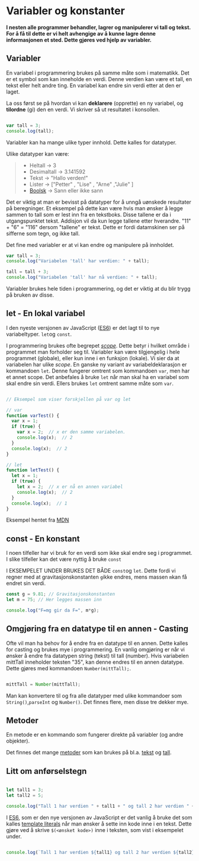 # Variabler og konstanter

**I nesten alle programmer behandler, lagrer og manipulerer vi tall og tekst. For å få til dette er vi helt avhengige av å kunne lagre denne informasjonen et sted. Dette gjøres ved hjelp av variabler.**

## Variabler

En variabel i programmering brukes på samme måte som i matematikk. Det er et symbol som kan inneholde en verdi. Denne verdien kan være et tall, en tekst eller helt andre ting. En variabel kan endre sin verdi etter at den er laget.

La oss først se på hvordan vi kan **deklarere** (opprette) en ny variabel, og **tilordne** (gi) den en verdi. Vi skriver så ut resultatet i konsollen.

``` javascript

var tall = 3;
console.log(tall);
```

Variabler kan ha mange ulike typer innhold. Dette kalles for datatyper.

Ulike datatyper kan være:

>+ Heltall -> 3
>+ Desimaltall -> 3.141592
>+ Tekst -> "Hallo verden!"
>+ Lister -> ["Petter" , "Lise" ,  "Arne" ,"Julie" ]
>+ [Boolsk](https://no.wikipedia.org/wiki/Boolsk_variabel) -> Sann eller ikke sann

Det er viktig at man er bevisst på datatyper for å unngå uønskede resultater på beregninger. Et eksempel på dette kan være hvis man ønsker å legge sammen to tall som er lest inn fra en tekstboks. Disse tallene er da i utgangspunktet tekst. Addisjon vil da kun legge tallene etter hverandre. "11" + "6" = "116" dersom "tallene" er tekst. Dette er fordi datamskinen ser på sifferne som tegn, og ikke tall.

Det fine med variabler er at vi kan endre og manipulere på innholdet.

``` javascript
var tall = 3;
console.log("Variabelen 'tall' har verdien: " + tall);

tall = tall + 3;
console.log("Variabelen 'tall' har nå verdien: " + tall);
```

Variabler brukes hele tiden i programmering, og det er viktig at du blir trygg på bruken av disse.

## let - En lokal variabel

I den nyeste versjonen av JavaScript ([ES6](https://no.wikipedia.org/wiki/ECMAScript)) er det lagt til to nye variabeltyper. `let`og `const`.

I programmering brukes ofte begrepet [_scope_](https://en.wikipedia.org/wiki/Scope_(computer_science)). Dette betyr i hvilket område i programmet man forholder seg til. Variabler kan være tilgjengelig i hele programmet (globale), eller kun inne i en funksjon (lokale). Vi sier da at variabelen har ulike _scope_. En ganske ny variant av variabeldeklarasjon er kommandoen ```let```. Denne fungerer omtrent som kommandoen ```var```, men har et annet scope. Det anbefales å bruke ```let``` når man skal ha en variabel som skal endre sin verdi. Ellers brukes `let` omtrent samme måte som `var`.

``` javascript

// Eksempel som viser forskjellen på var og let

// var
function varTest() {
  var x = 1;
  if (true) {
    var x = 2;  // x er den samme variabelen.
    console.log(x);  // 2
  }
  console.log(x);  // 2
}

// let
function letTest() {
  let x = 1;
  if (true) {
    let x = 2;  // x er nå en annen variabel
    console.log(x);  // 2
  }
  console.log(x);  // 1
}
```

Eksempel hentet fra [MDN](https://developer.mozilla.org/en-US/docs/Web/JavaScript/Reference/Statements/let)

## const - En konstant

I noen tilfeller har vi bruk for en verdi som ikke skal endre seg i programmet. I slike tilfeller kan det være nyttig å bruke ```const```

I EKSEMPELET UNDER BRUKES DET BÅDE ```const```og ```let```. Dette fordi vi regner med at gravitasjonskonstanten ```g```ikke endres, mens massen ```m```kan få endret sin verdi.

``` javascript
const g = 9.81; // Gravitasjonskonstanten
let m = 75; // Her legges massen inn

console.log("F=mg gir da F=", m*g);

```

## Omgjøring fra en datatype til en annen - Casting

Ofte vil man ha behov for å endre fra en datatype til en annen. Dette kalles for casting og brukes mye i programmering. En vanlig omgjøring er når vi ønsker å endre fra datatypen string (tekst) til tall (number). Hvis variabelen mittTall inneholder teksten "35", kan denne endres til en annen datatype. Dette gjøres med kommandoen `Number(mittTall);`.

``` javascript

mittTall = Number(mittTall);

```

Man kan konvertere til og fra alle datatyper med ulike kommandoer som ```String()```,```parseInt``` og ```Number()```. Det finnes flere, men disse tre dekker mye.

## Metoder

En metode er en kommando som fungerer direkte på variabler (og andre objekter).

Det finnes det mange [metoder](https://en.wikipedia.org/wiki/Method_(computer_programming)) som kan brukes på bl.a. [tekst](https://www.w3schools.com/js/js_string_methods.asp) og [tall](https://www.w3schools.com/js/js_number_methods.asp).

## Litt om anførselstegn

``` javascript

let tall1 = 3;
let tall2 = 5;

console.log("Tall 1 har verdien " + tall1 + " og tall 2 har verdien " + tall2);
```
I [ES6](https://no.wikipedia.org/wiki/ECMAScript), som er den nye versjonen av JavaScript er det vanlig å bruke det som kalles [template literals](https://developer.mozilla.org/en-US/docs/Web/JavaScript/Reference/Template_literals) når man ønsker å sette inn kode inne i en tekst. Dette gjøre ved å skrive `$(<ønsket kode>)` inne i teksten, som vist i eksempelet under.

``` javascript

console.log(`Tall 1 har verdien ${tall1} og tall 2 har verdien ${tall2}`);
```
